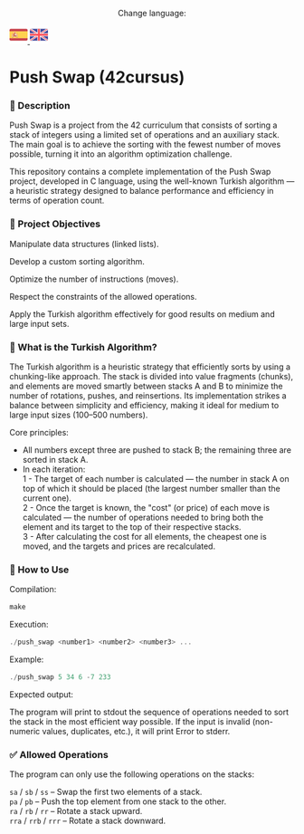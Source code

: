 <p align="center">
  Change language:<br>

</p>

  <a href="multilang/README_ES.md">
    <img src="multilang/ES.png" alt="Español" width="32">
  </a>
  <a href="/README.md">
    <img src="/multilang/EN.png" alt="English" width="32">
  </a>


# Push Swap (42cursus)

### 📌 Description

Push Swap is a project from the 42 curriculum that consists of sorting a stack of integers using a limited set of operations and an auxiliary stack. The main goal is to achieve the sorting with the fewest number of moves possible, turning it into an algorithm optimization challenge.

This repository contains a complete implementation of the Push Swap project, developed in C language, using the well-known Turkish algorithm — a heuristic strategy designed to balance performance and efficiency in terms of operation count.

### 🚀 Project Objectives

Manipulate data structures (linked lists).

Develop a custom sorting algorithm.

Optimize the number of instructions (moves).

Respect the constraints of the allowed operations.

Apply the Turkish algorithm effectively for good results on medium and large input sets.

### 🧠 What is the Turkish Algorithm?

The Turkish algorithm is a heuristic strategy that efficiently sorts by using a chunking-like approach. The stack is divided into value fragments (chunks), and elements are moved smartly between stacks A and B to minimize the number of rotations, pushes, and reinsertions. Its implementation strikes a balance between simplicity and efficiency, making it ideal for medium to large input sizes (100–500 numbers).

Core principles:

- All numbers except three are pushed to stack B; the remaining three are sorted in stack A.
- In each iteration:<br>
  1 - The target of each number is calculated — the number in stack A on top of which it should be placed (the largest number smaller than the current one).<br>
  2 - Once the target is known, the "cost" (or price) of each move is calculated — the number of operations needed to bring both the element and its target to the top of their respective stacks.<br>
  3 - After calculating the cost for all elements, the cheapest one is moved, and the targets and prices are recalculated.<br>

### 🔧 How to Use

Compilation:

```c
make
```

Execution:

```c
./push_swap <number1> <number2> <number3> ...
```

Example:

```c
./push_swap 5 34 6 -7 233
```

Expected output:

The program will print to stdout the sequence of operations needed to sort the stack in the most efficient way possible.
If the input is invalid (non-numeric values, duplicates, etc.), it will print Error to stderr.

### ✅ Allowed Operations

The program can only use the following operations on the stacks:

`sa` / `sb` / `ss` – Swap the first two elements of a stack. <br>
`pa` / `pb` – Push the top element from one stack to the other. <br>
`ra` / `rb` / `rr` – Rotate a stack upward.<br>
`rra` / `rrb` / `rrr` – Rotate a stack downward.<br>

